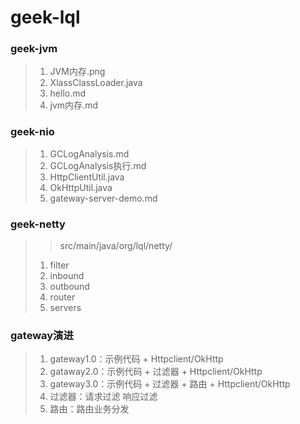 # geek-lql
### geek-jvm
>>
>1. JVM内存.png
>2. XlassClassLoader.java
>3. hello.md
>4. jvm内存.md

### geek-nio
>1. GCLogAnalysis.md
>2. GCLogAnalysis执行.md
>3. HttpClientUtil.java
>4. OkHttpUtil.java
>5. gateway-server-demo.md

### geek-netty
>> src/main/java/org/lql/netty/
>1. filter
>2. inbound
>3. outbound
>4. router
>5. servers

### gateway演进
>1. gateway1.0：示例代码 + Httpclient/OkHttp
>2. gataway2.0：示例代码 + 过滤器 + Httpclient/OkHttp
>3. gateway3.0：示例代码 + 过滤器 + 路由 + Httpclient/OkHttp
>4. 过滤器：请求过滤   响应过滤
>5. 路由：路由业务分发
